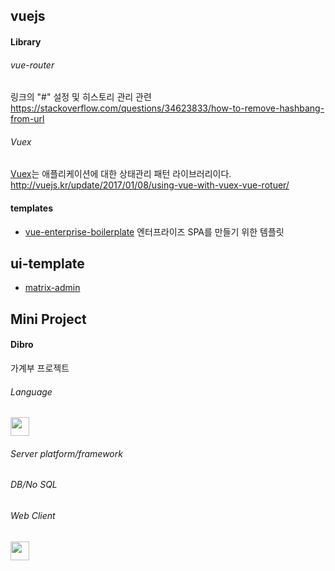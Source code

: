 ## vuejs
#### Library

###### vue-router
링크의 "#" 설정 및 히스토리 관리 관련
https://stackoverflow.com/questions/34623833/how-to-remove-hashbang-from-url

###### Vuex
[Vuex](https://vuex.vuejs.org/kr/intro.html)는 애플리케이션에 대한 상태관리 패턴 라이브러리이다.
http://vuejs.kr/update/2017/01/08/using-vue-with-vuex-vue-rotuer/

#### templates
- [vue-enterprise-boilerplate](https://github.com/chrisvfritz/vue-enterprise-boilerplate)
엔터프라이즈 SPA를 만들기 위한 템플릿


## ui-template
- [matrix-admin](https://wrappixel.com/demos/free-admin-templates/matrix-admin/index.html)


## Mini Project

#### Dibro
가계부 프로젝트
###### Language
<img src="https://upload.wikimedia.org/wikipedia/commons/thumb/9/99/Unofficial_JavaScript_logo_2.svg/480px-Unofficial_JavaScript_logo_2.svg.png" width="30" height="30" />

###### Server platform/framework

###### DB/No SQL

###### Web Client
<img src="https://kr.vuejs.org/images/logo.png" width="30" height="30" />
